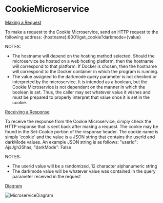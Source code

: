 # CookieMicroservice

<u>Making a Request</u>

To make a request to the Cookie Microservice, send an HTTP request to the following address:
{hostname}:8001/get_cookie?darkmode={value}

NOTES:
* The hostname will depend on the hosting method selected. Should the microservice be hosted on a web hosting platform, then the hostname will correspond to that platform. If Docker is chosen, then the hostname will correspond to the Docker container in which the program is running.
* The value assigned to the darkmode query parameter is not checked or interpreted by the microservice. It is intended as a boolean, but the Cookie Microservice is not dependent on the manner in which the boolean is set. Thus, the caller may set whatever value it wishes and must be prepared to properly interpret that value once it is set in the cookie.

<u>Receiving a Response</u>

To receive the response from the Cookie Microservice, simply check the HTTP response that is sent back after making a request. The cookie may be found in the Set-Cookie portion of the response header.
The cookie name is simply 'cookie' and the value is a JSON string that contains the userId and darkMode values. An example JSON string is as follows:
"userId": AjsJgh35has, "darkMode": False

NOTES:
* The userid value will be a randomized, 12 character alphanumeric string
* The darkmode value will be whatever value was contained in the query parameter received in the request

<u>Diagram</u>

![MicroserviceDiagram](https://github.com/MQuillian/CS361/assets/38482544/5e04e2a8-9f93-4b2d-acf5-c2f3a5250854)
